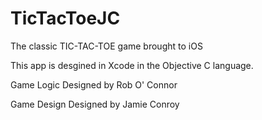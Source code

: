 TicTacToeJC
===========

The classic TIC-TAC-TOE game brought to iOS

This app is desgined in Xcode in the Objective C language.

Game Logic Designed by Rob O' Connor

Game Design Designed by Jamie Conroy
